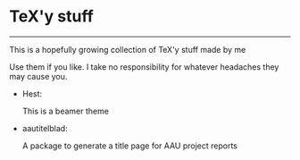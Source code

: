# TeX'y stuff
---
This is a hopefully growing collection of TeX'y stuff made by me

Use them if you like. I take no responsibility for whatever headaches they may cause you.

* Hest:

  This is a beamer theme

* aautitelblad: 

  A package to generate a title page for AAU project reports